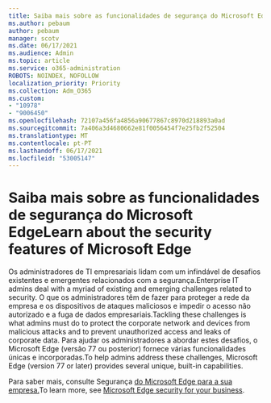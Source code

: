 ```yaml
---
title: Saiba mais sobre as funcionalidades de segurança do Microsoft Edge
ms.author: pebaum
author: pebaum
manager: scotv
ms.date: 06/17/2021
ms.audience: Admin
ms.topic: article
ms.service: o365-administration
ROBOTS: NOINDEX, NOFOLLOW
localization_priority: Priority
ms.collection: Adm_O365
ms.custom:
- "10978"
- "9006450"
ms.openlocfilehash: 72107a456fa4856a90677867c8970d218893a0ad
ms.sourcegitcommit: 7a406a3d4680662e81f0056454f7e25fb2f52504
ms.translationtype: MT
ms.contentlocale: pt-PT
ms.lasthandoff: 06/17/2021
ms.locfileid: "53005147"
---
```

# <a name="learn-about-the-security-features-of-microsoft-edge"></a><span data-ttu-id="e8668-102">Saiba mais sobre as funcionalidades de segurança do Microsoft Edge</span><span class="sxs-lookup"><span data-stu-id="e8668-102">Learn about the security features of Microsoft Edge</span></span>

<span data-ttu-id="e8668-103">Os administradores de TI empresariais lidam com um infindável de desafios existentes e emergentes relacionados com a segurança.</span><span class="sxs-lookup"><span data-stu-id="e8668-103">Enterprise IT admins deal with a myriad of existing and emerging challenges related to security.</span></span> <span data-ttu-id="e8668-104">O que os administradores têm de fazer para proteger a rede da empresa e os dispositivos de ataques maliciosos e impedir o acesso não autorizado e a fuga de dados empresariais.</span><span class="sxs-lookup"><span data-stu-id="e8668-104">Tackling these challenges is what admins must do to protect the corporate network and devices from malicious attacks and to prevent unauthorized access and leaks of corporate data.</span></span> <span data-ttu-id="e8668-105">Para ajudar os administradores a abordar estes desafios, o Microsoft Edge (versão 77 ou posterior) fornece várias funcionalidades únicas e incorporadas.</span><span class="sxs-lookup"><span data-stu-id="e8668-105">To help admins address these challenges, Microsoft Edge (version 77 or later) provides several unique, built-in capabilities.</span></span> 

<span data-ttu-id="e8668-106">Para saber mais, consulte Segurança [do Microsoft Edge para a sua empresa.](/DeployEdge/ms-edge-security-for-business)</span><span class="sxs-lookup"><span data-stu-id="e8668-106">To learn more, see [Microsoft Edge security for your business](/DeployEdge/ms-edge-security-for-business).</span></span>